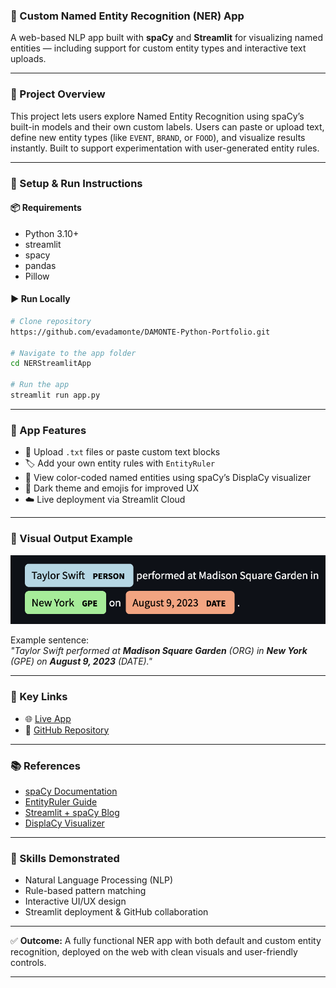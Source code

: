 ### 🧠 Custom Named Entity Recognition (NER) App

A web-based NLP app built with **spaCy** and **Streamlit** for visualizing named entities — including support for custom entity types and interactive text uploads.

---

### 🧠 Project Overview
This project lets users explore Named Entity Recognition using spaCy’s built-in models and their own custom labels. Users can paste or upload text, define new entity types (like `EVENT`, `BRAND`, or `FOOD`), and visualize results instantly. Built to support experimentation with user-generated entity rules.

---

### 🧰 Setup & Run Instructions
#### 📦 Requirements
- Python 3.10+
- streamlit
- spacy
- pandas
- Pillow

#### ▶️ Run Locally
```bash
# Clone repository
https://github.com/evadamonte/DAMONTE-Python-Portfolio.git

# Navigate to the app folder
cd NERStreamlitApp

# Run the app
streamlit run app.py
```

---

### 📄 App Features
- 📝 Upload `.txt` files or paste custom text blocks
- 🏷️ Add your own entity rules with `EntityRuler`
- 🎨 View color-coded named entities using spaCy’s DisplaCy visualizer
- 🌚 Dark theme and emojis for improved UX
- ☁️ Live deployment via Streamlit Cloud

---

### 📸 Visual Output Example
![NER Example](images/ner-example.png)

Example sentence:  
_"Taylor Swift performed at **Madison Square Garden** (ORG) in **New York** (GPE) on **August 9, 2023** (DATE)."_

---

### 🔗 Key Links
- 🌐 [Live App](https://damonte-python-portfolio-r2fnqpbevnnb7okbc6hwdf.streamlit.app/)  
- 📁 [GitHub Repository](https://github.com/evadamonte/DAMONTE-Python-Portfolio/tree/main/NERStreamlitApp)

---

### 📚 References
- [spaCy Documentation](https://spacy.io/usage)
- [EntityRuler Guide](https://spacy.io/usage/rule-based-matching#entityruler)
- [Streamlit + spaCy Blog](https://blog.streamlit.io/streamlit-with-spacy/)
- [DisplaCy Visualizer](https://spacy.io/usage/visualizers)

---

### 🧠 Skills Demonstrated
- Natural Language Processing (NLP)
- Rule-based pattern matching
- Interactive UI/UX design
- Streamlit deployment & GitHub collaboration

---

✅ **Outcome:**
A fully functional NER app with both default and custom entity recognition, deployed on the web with clean visuals and user-friendly controls.

---

